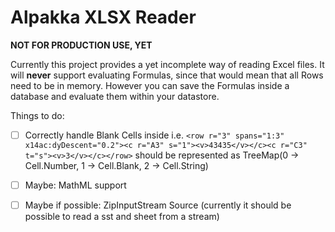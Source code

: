 # Alpakka XLSX Reader

**NOT FOR PRODUCTION USE, YET**

Currently this project provides a yet incomplete way of reading Excel files.
It will **never** support evaluating Formulas, since that would mean that all Rows need to be
in memory. However you can save the Formulas inside a database and evaluate them within your datastore.

Things to do:

* [ ] Correctly handle Blank Cells inside 
      i.e. `<row r="3" spans="1:3" x14ac:dyDescent="0.2"><c r="A3" s="1"><v>43435</v></c><c r="C3" t="s"><v>3</v></c></row>`
      should be represented as TreeMap(0 -> Cell.Number, 1 -> Cell.Blank, 2 -> Cell.String) 
* [ ] Maybe: MathML support
* [ ] Maybe if possible: ZipInputStream Source (currently it should be possible to read a sst and sheet from a stream)

